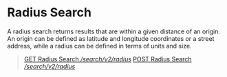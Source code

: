 # Radius Search

A radius search returns results that are within a given distance of an origin. An origin can be defined as latitude and longitude coordinates or a street address, while a radius can be defined in terms of units and size.

> [GET Radius Search */search/v2/radius*](./get.md)
> [POST Radius Search */search/v2/radius*](./post.md)
